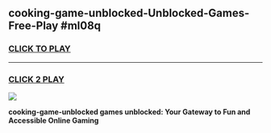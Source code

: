 
## cooking-game-unblocked-Unblocked-Games-Free-Play #ml08q
<h3>
<a href="https://us.freeplayer.one?title=cooking-game-unblocked&ref=9M">CLICK TO PLAY</a></h3>
<hr>

<h3>
<a href="https://us.freeplayer.one?title=cooking-game-unblocked&ref=9M">CLICK 2 PLAY</a>
  
</h3>

<a href="https://us.freeplayer.one?title=cooking-game-unblocked&ref=9M"><img src="https://clearcache.store/games.png"></a>


**cooking-game-unblocked games unblocked: Your Gateway to Fun and Accessible Online Gaming**
